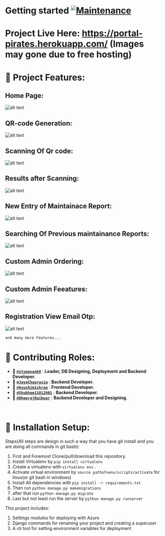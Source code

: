 # Getting started [![Maintenance](https://img.shields.io/badge/Maintained%3F-yes-green.svg)](https://GitHub.com/Naereen/StrapDown.js/graphs/commit-activity)

# Project Live Here: https://portal-pirates.herokuapp.com/  (Images may gone due to free hosting)

# 🎨 Project Features:

## Home Page:

![alt text](https://github.com/Portal-Pirates/CNS-ATM-Maintainer/blob/master/home.png?raw=true)

## QR-code Generation:


![alt text](https://github.com/Portal-Pirates/CNS-ATM-Maintainer/blob/master/Qrcode.png?raw=true)

## Scanning Of Qr code:

![alt text](https://github.com/Portal-Pirates/CNS-ATM-Maintainer/blob/master/QrScanning.png?raw=true)

## Results after Scanning:

![alt text](https://github.com/Portal-Pirates/CNS-ATM-Maintainer/blob/master/ResultAfterQrScan.png?raw=true)

## New Entry of Maintainace Report:

![alt text](https://github.com/Portal-Pirates/CNS-ATM-Maintainer/blob/master/NewEntry.png?raw=true)

## Searching Of Previous maintainance Reports:

![alt text](https://github.com/Portal-Pirates/CNS-ATM-Maintainer/blob/master/Searching.png?raw=true)

## Custom Admin Ordering:

![alt text](https://github.com/Portal-Pirates/CNS-ATM-Maintainer/blob/master/admin2.png?raw=true)

## Custom Admin Feeatures:

![alt text](https://github.com/Portal-Pirates/CNS-ATM-Maintainer/blob/master/Admin.png?raw=true)

## Registration View Email Otp:

![alt text](https://github.com/Portal-Pirates/CNS-ATM-Maintainer/blob/master/SignUp.png?raw=true)

`and many more Features...`
</br>

# 💬 Contributing Roles:

* 🌱 [**`@itsmayank0`**](https://github.com/itsmayank0) : **Leader, DB Designing, Deployment and Backend Developer.**
* 🌱 [**`@JayaChaurasia`**](https://github.com/JayaChaurasia) : **Backend Developer.**
* 🌱 [**`@Ayushimishraa`**](https://github.com/Ayushimishraa) : **Frontend Developer.**
* 🌱 [**`@Shubham11012001`**](https://github.com/Shubham11012001) : **Backend Developer.**
* 🌱 [**`@DheerajRaikwar`**](https://github.com/DheerajRaikwar) : **Backend Developer and Designing.**

</br>

# 🔧 Installation Setup:

Steps(All steps are design in such a way that you have git install and you are doing all commands in git bash):

1. First and Foremost Clone/pull/download this repository.
2. Install Virtualenv by `pip install virtualenv`
3. Create a virtualenv with `virtualenv env` . 
4. Activate virtual environment by `source pathofvenv/scripts/activate` for linux(or git bash in windows)
5. Install All dependencies with `pip install -r requirements.txt`
6. Then run `python manage.py makemigrations`
7. after that run `python manage.py migrate`
8. Last but not least run the server by `python manage.py runserver`

This project includes:

1. Settings modules for deploying with Azure
2. Django commands for renaming your project and creating a superuser
3. A cli tool for setting environment variables for deployment
